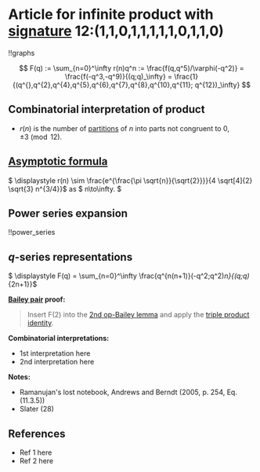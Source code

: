 # Article for infinite product with [signature](../product_signature.html) 12:(1,1,0,1,1,1,1,1,0,1,1,0) 

!!graphs

$$ F(q) := \sum_{n=0}^\infty r(n)q^n := \frac{f(q,q^5)/\varphi(-q^2)} = \frac{f(-q^3,-q^9)}{(q;q)_\infty} = \frac{1}{(q^{},q^{2},q^{4},q^{5},q^{6},q^{7},q^{8},q^{10},q^{11}; q^{12})_\infty} $$

## Combinatorial interpretation of product

- $r(n)$ is the number of [partitions](../partitions.html#integer_partitions) of $n$ into parts not congruent to $0,\pm 3\pmod{12}$.

## [Asymptotic formula](../asymptotics.html)

$ \displaystyle r(n) \sim \frac{e^{\frac{\pi  \sqrt{n}}{\sqrt{2}}}}{4 \sqrt[4]{2} \sqrt{3} n^{3/4}}$ as $ n\to\infty. $

## Power series expansion

!!power_series

## $q$-series representations

$ \displaystyle F(q) = \sum_{n=0}^\infty \frac{q^{n(n+1)}(-q^2;q^2)_n}{(q;q)_{2n+1}}$

**[Bailey pair](../Bailey_pairs.html) proof:**
> Insert F(2) into the [2nd op-Bailey lemma](../Bailey_pairs.html#2nd_op_Bailey_lemma) and apply the [triple product identity](../q-series.html#triple_product).


**Combinatorial interpretations:**
- 1st interpretation here
- 2nd interpretation here

**Notes:**
- Ramanujan's lost notebook, Andrews and Berndt (2005, p. 254, Eq. (11.3.5))
- Slater (28)

## References
- Ref 1 here
- Ref 2 here
